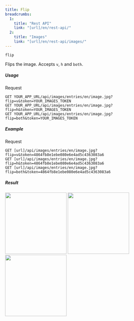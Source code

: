 ```yaml
---
title: Flip
breadcrumbs:
  1:
    title: "Rest API"
    link: "[url]/en/rest-api/"
  2:
    title: "Images"
    link: "[url]/en/rest-api/images/"
---
```


`flip`

Flips the image. Accepts `v`, `h` and `both`.

##### Usage

<div class="file-header">Request</div>

```http
GET YOUR_APP_URL/api/images/entries/en/image.jpg?flip=v&token=YOUR_IMAGES_TOKEN
GET YOUR_APP_URL/api/images/entries/en/image.jpg?flip=h&token=YOUR_IMAGES_TOKEN
GET YOUR_APP_URL/api/images/entries/en/image.jpg?flip=both&token=YOUR_IMAGES_TOKEN
```

##### Example

<div class="file-header">Request</div>

```http
GET [url]/api/images/entries/en/image.jpg?flip=v&token=4864fb8e1ebe080e6e4ad5c4363083a6
GET [url]/api/images/entries/en/image.jpg?flip=h&token=4864fb8e1ebe080e6e4ad5c4363083a6
GET [url]/api/images/entries/en/image.jpg?flip=both&token=4864fb8e1ebe080e6e4ad5c4363083a6
```

##### Result

<img width="200" class="inline" src="[url]/api/images/entries/en/image.jpg?flip=v&token=4864fb8e1ebe080e6e4ad5c4363083a6">
<img width="200" class="inline" src="[url]/api/images/entries/en/image.jpg?flip=h&token=4864fb8e1ebe080e6e4ad5c4363083a6">
<img width="200" class="inline" src="[url]/api/images/entries/en/image.jpg?flip=both&token=4864fb8e1ebe080e6e4ad5c4363083a6">
